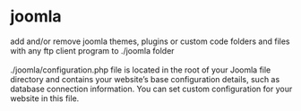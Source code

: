 # joomla

add and/or remove joomla themes, plugins or custom code folders and files with any ftp client program to ./joomla folder
<br /><br />./joomla/configuration.php file is located in the root of your Joomla file directory and contains your website’s base configuration details, such as database connection information.
You can set custom configuration for your website in this file.
